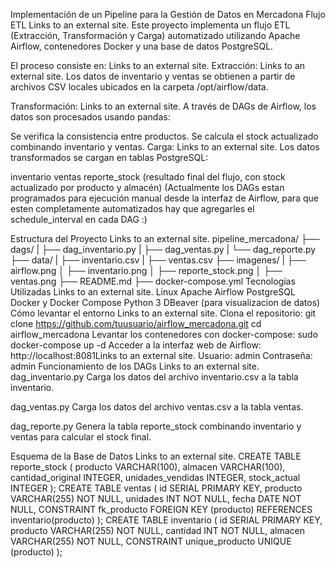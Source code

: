 Implementación de un Pipeline para la Gestión de Datos en Mercadona
Flujo ETL
Links to an external site.
Este proyecto implementa un flujo ETL (Extracción, Transformación y Carga) automatizado utilizando Apache Airflow, contenedores Docker y una base de datos PostgreSQL.

El proceso consiste en:
Links to an external site.
Extracción:
Links to an external site.
Los datos de inventario y ventas se obtienen a partir de archivos CSV locales ubicados en la carpeta /opt/airflow/data.

Transformación:
Links to an external site.
A través de DAGs de Airflow, los datos son procesados usando pandas:

Se verifica la consistencia entre productos.
Se calcula el stock actualizado combinando inventario y ventas.
Carga:
Links to an external site.
Los datos transformados se cargan en tablas PostgreSQL:

inventario
ventas
reporte_stock (resultado final del flujo, con stock actualizado por producto y almacén)
(Actualmente los DAGs estan programados para ejecución manual desde la interfaz de Airflow, para que esten completamente automatizados hay que agregarles el schedule_interval en cada DAG :)

Estructura del Proyecto
Links to an external site.
pipeline_mercadona/
├── dags/
| ├── dag_inventario.py
| ├── dag_ventas.py
| └── dag_reporte.py
├── data/
| ├── inventario.csv
| ├── ventas.csv
├── imagenes/
| ├── airflow.png 
│ ├── inventario.png
│ ├── reporte_stock.png
│ ├── ventas.png
├── README.md 
├── docker-compose.yml
Tecnologías Utilizadas
Links to an external site.
Linux
Apache Airflow
PostgreSQL
Docker y Docker Compose
Python 3
DBeaver (para visualizacion de datos)
Cómo levantar el entorno
Links to an external site.
Clona el repositorio:
git clone https://github.com/tuusuario/airflow_mercadona.git
cd airflow_mercadona
Levantar los contenedores con docker-compose:
 sudo docker-compose up -d
Acceder a la interfaz web de Airflow: http://localhost:8081Links to an external site. Usuario: admin Contraseña: admin
Funcionamiento de los DAGs
Links to an external site.
dag_inventario.py Carga los datos del archivo inventario.csv a la tabla inventario.

dag_ventas.py Carga los datos del archivo ventas.csv a la tabla ventas.

dag_reporte.py Genera la tabla reporte_stock combinando inventario y ventas para calcular el stock final.

Esquema de la Base de Datos
Links to an external site.
CREATE TABLE reporte_stock (
    producto VARCHAR(100),
    almacen VARCHAR(100),
    cantidad_original INTEGER,
    unidades_vendidas INTEGER,
    stock_actual INTEGER
);
CREATE TABLE ventas (
    id SERIAL PRIMARY KEY,
    producto VARCHAR(255) NOT NULL,
    unidades INT NOT NULL,
    fecha DATE NOT NULL,
    CONSTRAINT fk_producto FOREIGN KEY (producto) REFERENCES inventario(producto)
);
CREATE TABLE inventario (
    id SERIAL PRIMARY KEY,
    producto VARCHAR(255) NOT NULL,
    cantidad INT NOT NULL,
    almacen VARCHAR(255) NOT NULL,
    CONSTRAINT unique_producto UNIQUE (producto)
);